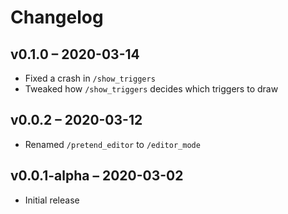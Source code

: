 # Changelog

## v0.1.0 – 2020-03-14

- Fixed a crash in `/show_triggers`
- Tweaked how `/show_triggers` decides which triggers to draw

## v0.0.2 – 2020-03-12

- Renamed `/pretend_editor` to `/editor_mode`

## v0.0.1-alpha – 2020-03-02

- Initial release
